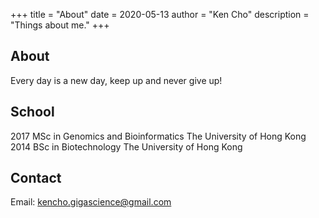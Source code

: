 +++
title = "About"
date = 2020-05-13
author = "Ken Cho"
description = "Things about me."
+++

## About

Every day is a new day, keep up and never give up!

## School
2017 MSc in Genomics and Bioinformatics The University of Hong Kong  
2014 BSc in Biotechnology The University of Hong Kong  

## Contact
Email: kencho.gigascience@gmail.com
